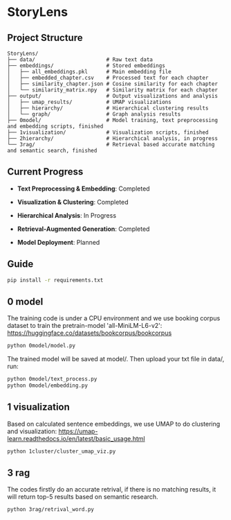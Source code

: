 # StoryLens
## Project Structure
```
StoryLens/
├── data/                       # Raw text data
├── embeddings/                 # Stored embeddings
│   ├── all_embeddings.pkl      # Main embedding file
│   ├── embedded_chapter.csv    # Processed text for each chapter
│   ├── similarity_chapter.json # Cosine similarity for each chapter
│   └── similarity_matrix.npy   # Similarity matrix for each chapter
├── output/                     # Output visualizations and analysis
│   ├── umap_results/           # UMAP visualizations
│   ├── hierarchy/              # Hierarchical clustering results
│   └── graph/                  # Graph analysis results
├── 0model/                     # Model training, text preprocessing and embedding scripts, finished
├── 1visualization/             # Visualization scripts, finished
├── 2hierarchy/                 # Hierarchical analysis, in progress
└── 3rag/                       # Retrieval based accurate matching and semantic search, finished
```

## Current Progress
- **Text Preprocessing & Embedding**: Completed
- **Visualization & Clustering**: Completed
- **Hierarchical Analysis**: In Progress
- **Retrieval-Augmented Generation**: Completed

- **Model Deployment**: Planned

## Guide
```bash
pip install -r requirements.txt
``` 

## 0 model
The training code is under a CPU environment and we use booking corpus dataset to train the pretrain-model 'all-MiniLM-L6-v2': https://huggingface.co/datasets/bookcorpus/bookcorpus
```bash
python 0model/model.py
``` 
The trained model will be saved at model/.
Then upload your txt file in data/, run:
```bash
python 0model/text_process.py
python 0model/embedding.py
``` 

## 1 visualization
Based on calculated sentence embeddings, we use UMAP to do clustering and visualization: https://umap-learn.readthedocs.io/en/latest/basic_usage.html 
```bash
python 1cluster/cluster_umap_viz.py
``` 

## 3 rag
The codes firstly do an accurate retrival, if there is no matching results, it will return top-5 results based on semantic research.
```bash
python 3rag/retrival_word.py
``` 